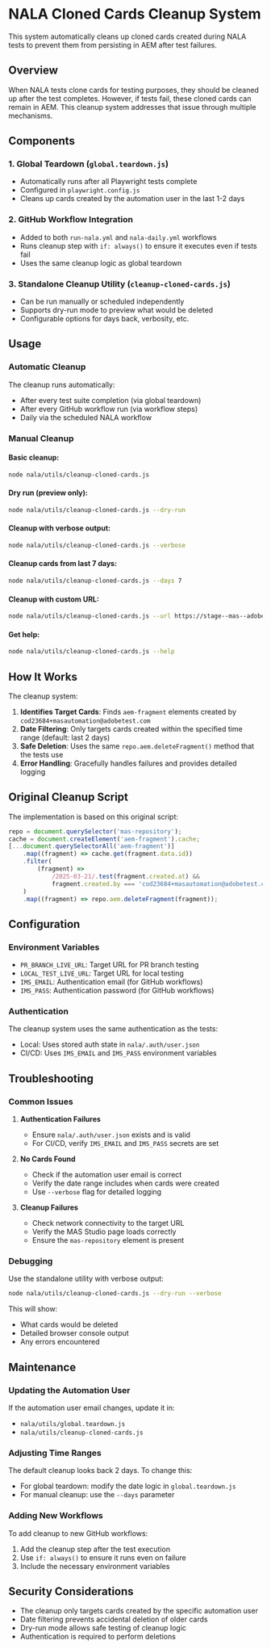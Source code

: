 # NALA Cloned Cards Cleanup System

This system automatically cleans up cloned cards created during NALA tests to prevent them from persisting in AEM after test failures.

## Overview

When NALA tests clone cards for testing purposes, they should be cleaned up after the test completes. However, if tests fail, these cloned cards can remain in AEM. This cleanup system addresses that issue through multiple mechanisms.

## Components

### 1. Global Teardown (`global.teardown.js`)
- Automatically runs after all Playwright tests complete
- Configured in `playwright.config.js`
- Cleans up cards created by the automation user in the last 1-2 days

### 2. GitHub Workflow Integration
- Added to both `run-nala.yml` and `nala-daily.yml` workflows
- Runs cleanup step with `if: always()` to ensure it executes even if tests fail
- Uses the same cleanup logic as global teardown

### 3. Standalone Cleanup Utility (`cleanup-cloned-cards.js`)
- Can be run manually or scheduled independently
- Supports dry-run mode to preview what would be deleted
- Configurable options for days back, verbosity, etc.

## Usage

### Automatic Cleanup
The cleanup runs automatically:
- After every test suite completion (via global teardown)
- After every GitHub workflow run (via workflow steps)
- Daily via the scheduled NALA workflow

### Manual Cleanup

#### Basic cleanup:
```bash
node nala/utils/cleanup-cloned-cards.js
```

#### Dry run (preview only):
```bash
node nala/utils/cleanup-cloned-cards.js --dry-run
```

#### Cleanup with verbose output:
```bash
node nala/utils/cleanup-cloned-cards.js --verbose
```

#### Cleanup cards from last 7 days:
```bash
node nala/utils/cleanup-cloned-cards.js --days 7
```

#### Cleanup with custom URL:
```bash
node nala/utils/cleanup-cloned-cards.js --url https://stage--mas--adobecom.aem.live
```

#### Get help:
```bash
node nala/utils/cleanup-cloned-cards.js --help
```

## How It Works

The cleanup system:

1. **Identifies Target Cards**: Finds `aem-fragment` elements created by `cod23684+masautomation@adobetest.com`
2. **Date Filtering**: Only targets cards created within the specified time range (default: last 2 days)
3. **Safe Deletion**: Uses the same `repo.aem.deleteFragment()` method that the tests use
4. **Error Handling**: Gracefully handles failures and provides detailed logging

## Original Cleanup Script

The implementation is based on this original script:
```javascript
repo = document.querySelector('mas-repository');
cache = document.createElement('aem-fragment').cache;
[...document.querySelectorAll('aem-fragment')]
    .map((fragment) => cache.get(fragment.data.id))
    .filter(
        (fragment) =>
            /2025-03-21/.test(fragment.created.at) &&
            fragment.created.by === 'cod23684+masautomation@adobetest.com',
    )
    .map((fragment) => repo.aem.deleteFragment(fragment));
```

## Configuration

### Environment Variables
- `PR_BRANCH_LIVE_URL`: Target URL for PR branch testing
- `LOCAL_TEST_LIVE_URL`: Target URL for local testing
- `IMS_EMAIL`: Authentication email (for GitHub workflows)
- `IMS_PASS`: Authentication password (for GitHub workflows)

### Authentication
The cleanup system uses the same authentication as the tests:
- Local: Uses stored auth state in `nala/.auth/user.json`
- CI/CD: Uses `IMS_EMAIL` and `IMS_PASS` environment variables

## Troubleshooting

### Common Issues

1. **Authentication Failures**
   - Ensure `nala/.auth/user.json` exists and is valid
   - For CI/CD, verify `IMS_EMAIL` and `IMS_PASS` secrets are set

2. **No Cards Found**
   - Check if the automation user email is correct
   - Verify the date range includes when cards were created
   - Use `--verbose` flag for detailed logging

3. **Cleanup Failures**
   - Check network connectivity to the target URL
   - Verify the MAS Studio page loads correctly
   - Ensure the `mas-repository` element is present

### Debugging

Use the standalone utility with verbose output:
```bash
node nala/utils/cleanup-cloned-cards.js --dry-run --verbose
```

This will show:
- What cards would be deleted
- Detailed browser console output
- Any errors encountered

## Maintenance

### Updating the Automation User
If the automation user email changes, update it in:
- `nala/utils/global.teardown.js`
- `nala/utils/cleanup-cloned-cards.js`

### Adjusting Time Ranges
The default cleanup looks back 2 days. To change this:
- For global teardown: modify the date logic in `global.teardown.js`
- For manual cleanup: use the `--days` parameter

### Adding New Workflows
To add cleanup to new GitHub workflows:
1. Add the cleanup step after the test execution
2. Use `if: always()` to ensure it runs even on failure
3. Include the necessary environment variables

## Security Considerations

- The cleanup only targets cards created by the specific automation user
- Date filtering prevents accidental deletion of older cards
- Dry-run mode allows safe testing of cleanup logic
- Authentication is required to perform deletions 